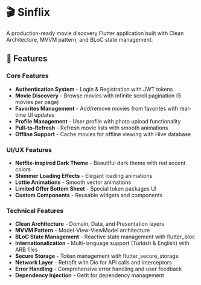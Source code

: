 # 🎬 Sinflix

A production-ready movie discovery Flutter application built with Clean Architecture, MVVM pattern, and BLoC state management.

## 🌟 Features

### Core Features
- **Authentication System** - Login & Registration with JWT tokens
- **Movie Discovery** - Browse movies with infinite scroll pagination (5 movies per page)
- **Favorites Management** - Add/remove movies from favorites with real-time UI updates
- **Profile Management** - User profile with photo upload functionality
- **Pull-to-Refresh** - Refresh movie lists with smooth animations
- **Offline Support** - Cache movies for offline viewing with Hive database

### UI/UX Features
- **Netflix-inspired Dark Theme** - Beautiful dark theme with red accent colors
- **Shimmer Loading Effects** - Elegant loading animations
- **Lottie Animations** - Smooth vector animations
- **Limited Offer Bottom Sheet** - Special token packages UI
- **Custom Components** - Reusable widgets and components

### Technical Features
- **Clean Architecture** - Domain, Data, and Presentation layers
- **MVVM Pattern** - Model-View-ViewModel architecture
- **BLoC State Management** - Reactive state management with flutter_bloc
- **Internationalization** - Multi-language support (Turkish & English) with ARB files
- **Secure Storage** - Token management with flutter_secure_storage
- **Network Layer** - Retrofit with Dio for API calls and interceptors
- **Error Handling** - Comprehensive error handling and user feedback
- **Dependency Injection** - GetIt for dependency management

